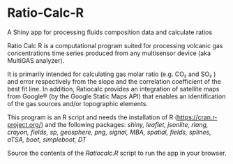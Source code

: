 # Ratio-Calc-R
A Shiny app for processing fluids composition data and calculate ratios


Ratio Calc R is a computational program suited for processing volcanic gas concentrations time series produced from any multisensor device (aka MultiGAS analyzer).

It is primarily intended for calculating gas molar ratio (e.g. CO₂ and SO₂ ) and error respectively from the slope and the correlation coefficient of the best fit line. In addition, Ratiocalc provides an integration of satellite maps from Google® (by the Google Static Maps API) that enables an identification of the gas sources and/or topographic elements.

This program is an R script and needs the installation of R (https://cran.r-project.org/) and the following packages: _shiny, leaflet, jsonlite, rlang, crayon, fields, sp, geosphere, png, signal, MBA, spatial, fields, splines, aTSA, boot, simpleboot, DT_

Source the contents of the _Ratiocalc.R_ script to run the app in your browser.
